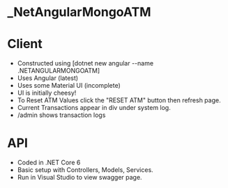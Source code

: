 # _NetAngularMongoATM

# Client

* Constructed using [dotnet new angular --name .NETANGULARMONGOATM]
* Uses Angular (latest)
* Uses some Material UI (incomplete)
* UI is initially cheesy!
* To Reset ATM Values click the "RESET ATM" button then refresh page.
* Current Transactions appear in div under system log.
* /admin shows transaction logs

# API

* Coded in .NET Core 6
* Basic setup with Controllers, Models, Services.
* Run in Visual Studio to view swagger page.
